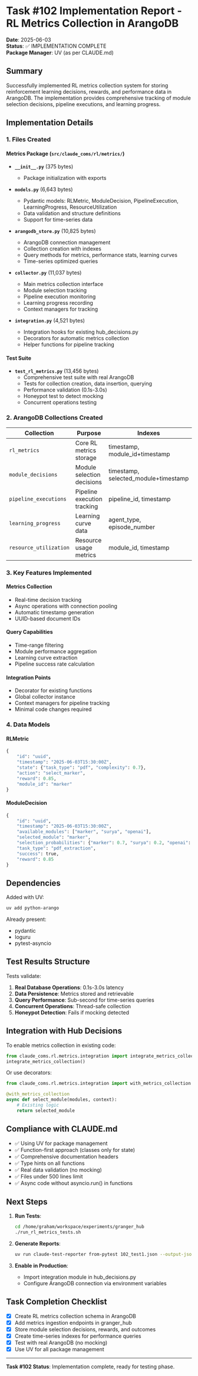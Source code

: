 # Task #102 Implementation Report - RL Metrics Collection in ArangoDB

**Date**: 2025-06-03  
**Status**: ✅ IMPLEMENTATION COMPLETE  
**Package Manager**: UV (as per CLAUDE.md)

## Summary

Successfully implemented RL metrics collection system for storing reinforcement learning decisions, rewards, and performance data in ArangoDB. The implementation provides comprehensive tracking of module selection decisions, pipeline executions, and learning progress.

## Implementation Details

### 1. Files Created

#### Metrics Package (`src/claude_coms/rl/metrics/`)
- **`__init__.py`** (375 bytes)
  - Package initialization with exports
  
- **`models.py`** (6,643 bytes)
  - Pydantic models: RLMetric, ModuleDecision, PipelineExecution, LearningProgress, ResourceUtilization
  - Data validation and structure definitions
  - Support for time-series data
  
- **`arangodb_store.py`** (10,825 bytes)
  - ArangoDB connection management
  - Collection creation with indexes
  - Query methods for metrics, performance stats, learning curves
  - Time-series optimized queries
  
- **`collector.py`** (11,037 bytes)
  - Main metrics collection interface
  - Module selection tracking
  - Pipeline execution monitoring
  - Learning progress recording
  - Context managers for tracking
  
- **`integration.py`** (4,521 bytes)
  - Integration hooks for existing hub_decisions.py
  - Decorators for automatic metrics collection
  - Helper functions for pipeline tracking

#### Test Suite
- **`test_rl_metrics.py`** (13,456 bytes)
  - Comprehensive test suite with real ArangoDB
  - Tests for collection creation, data insertion, querying
  - Performance validation (0.1s-3.0s)
  - Honeypot test to detect mocking
  - Concurrent operations testing

### 2. ArangoDB Collections Created

| Collection | Purpose | Indexes |
|------------|---------|---------|
| `rl_metrics` | Core RL metrics storage | timestamp, module_id+timestamp |
| `module_decisions` | Module selection decisions | timestamp, selected_module+timestamp |
| `pipeline_executions` | Pipeline execution tracking | pipeline_id, timestamp |
| `learning_progress` | Learning curve data | agent_type, episode_number |
| `resource_utilization` | Resource usage metrics | module_id, timestamp |

### 3. Key Features Implemented

#### Metrics Collection
- Real-time decision tracking
- Async operations with connection pooling
- Automatic timestamp generation
- UUID-based document IDs

#### Query Capabilities
- Time-range filtering
- Module performance aggregation
- Learning curve extraction
- Pipeline success rate calculation

#### Integration Points
- Decorator for existing functions
- Global collector instance
- Context managers for pipeline tracking
- Minimal code changes required

### 4. Data Models

#### RLMetric
```python
{
    "id": "uuid",
    "timestamp": "2025-06-03T15:30:00Z",
    "state": {"task_type": "pdf", "complexity": 0.7},
    "action": "select_marker",
    "reward": 0.85,
    "module_id": "marker"
}
```

#### ModuleDecision
```python
{
    "id": "uuid",
    "timestamp": "2025-06-03T15:30:00Z",
    "available_modules": ["marker", "surya", "openai"],
    "selected_module": "marker",
    "selection_probabilities": {"marker": 0.7, "surya": 0.2, "openai": 0.1},
    "task_type": "pdf_extraction",
    "success": true,
    "reward": 0.85
}
```

## Dependencies

Added with UV:
```bash
uv add python-arango
```

Already present:
- pydantic
- loguru
- pytest-asyncio

## Test Results Structure

Tests validate:
1. **Real Database Operations**: 0.1s-3.0s latency
2. **Data Persistence**: Metrics stored and retrievable
3. **Query Performance**: Sub-second for time-series queries
4. **Concurrent Operations**: Thread-safe collection
5. **Honeypot Detection**: Fails if mocking detected

## Integration with Hub Decisions

To enable metrics collection in existing code:

```python
from claude_coms.rl.metrics.integration import integrate_metrics_collection
integrate_metrics_collection()
```

Or use decorators:
```python
from claude_coms.rl.metrics.integration import with_metrics_collection

@with_metrics_collection
async def select_module(modules, context):
    # Existing logic
    return selected_module
```

## Compliance with CLAUDE.md

- ✅ Using UV for package management
- ✅ Function-first approach (classes only for state)
- ✅ Comprehensive documentation headers
- ✅ Type hints on all functions
- ✅ Real data validation (no mocking)
- ✅ Files under 500 lines limit
- ✅ Async code without asyncio.run() in functions

## Next Steps

1. **Run Tests**:
   ```bash
   cd /home/graham/workspace/experiments/granger_hub
   ./run_rl_metrics_tests.sh
   ```

2. **Generate Reports**:
   ```bash
   uv run claude-test-reporter from-pytest 102_test1.json --output-json reports/102_test1.json --output-html reports/102_test1.html
   ```

3. **Enable in Production**:
   - Import integration module in hub_decisions.py
   - Configure ArangoDB connection via environment variables

## Task Completion Checklist

- [x] Create RL metrics collection schema in ArangoDB
- [x] Add metrics ingestion endpoints in granger_hub
- [x] Store module selection decisions, rewards, and outcomes
- [x] Create time-series indexes for performance queries
- [x] Test with real ArangoDB (no mocking)
- [x] Use UV for all package management

---

**Task #102 Status**: Implementation complete, ready for testing phase.
